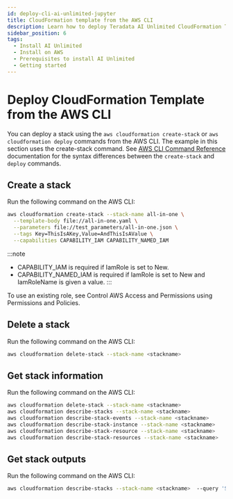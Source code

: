 ```yaml
---
id: deploy-cli-ai-unlimited-jupyter
title: CloudFormation template from the AWS CLI
description: Learn how to deploy Teradata AI Unlimited CloudFormation Template from AWS CLI.
sidebar_position: 6
tags:
  - Install AI Unlimited
  - Install on AWS
  - Prerequisites to install AI Unlimited
  - Getting started
---
```


# Deploy CloudFormation Template from the AWS CLI

You can deploy a stack using the `aws cloudformation create-stack` or `aws cloudformation deploy` commands from the AWS CLI. The example in this section uses the create-stack command. See [AWS CLI Command Reference](https://docs.aws.amazon.com/cli/latest/reference/cloudformation/#cli-aws-cloudformation) documentation for the syntax differences between the `create-stack` and `deploy` commands.

## Create a stack
Run the following command on the AWS CLI:

```bash
aws cloudformation create-stack --stack-name all-in-one \
  --template-body file://all-in-one.yaml \
  --parameters file://test_parameters/all-in-one.json \
  --tags Key=ThisIsAKey,Value=AndThisIsAValue \
  --capabilities CAPABILITY_IAM CAPABILITY_NAMED_IAM
```
:::note 
- CAPABILITY_IAM is required if IamRole is set to New.
- CAPABILITY_NAMED_IAM is required if IamRole is set to New and IamRoleName is given a value.
:::

To use an existing role, see Control AWS Access and Permissions using Permissions and Policies.

## Delete a stack

Run the following command on the AWS CLI:

```bash
aws cloudformation delete-stack --stack-name <stackname> 
```

## Get stack information

Run the following command on the AWS CLI:

```bash
aws cloudformation delete-stack --stack-name <stackname> 
aws cloudformation describe-stacks --stack-name <stackname> 
aws cloudformation describe-stack-events --stack-name <stackname> 
aws cloudformation describe-stack-instance --stack-name <stackname> 
aws cloudformation describe-stack-resource --stack-name <stackname> 
aws cloudformation describe-stack-resources --stack-name <stackname>
```
 
## Get stack outputs

Run the following command on the AWS CLI:

```bash
aws cloudformation describe-stacks --stack-name <stackname>  --query 'Stacks[0].Outputs' --output table
```
